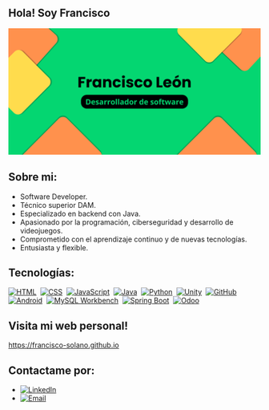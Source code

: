 ## Hola! Soy Francisco
<img src="https://github.com/Francisco-Solano/Francisco-Solano/blob/main/banner.png" alt="Mi banner" width="800" />

## Sobre mi:
- Software Developer.
- Técnico superior DAM.
- Especializado en backend con Java.
- Apasionado por la programación, ciberseguridad y desarrollo de videojuegos.
- Comprometido con el aprendizaje continuo y de nuevas tecnologías.
- Entusiasta y flexible.

## Tecnologías:
[![HTML](https://img.shields.io/badge/HTML-FF6F61?style=for-the-badge&logo=html5&logoColor=black&labelColor=101010)]()&nbsp;
[![CSS](https://img.shields.io/badge/CSS-2965F1?style=for-the-badge&logo=css3&logoColor=black&labelColor=101010)]()&nbsp;
[![JavaScript](https://img.shields.io/badge/JavaScript-F7DF1E?style=for-the-badge&logo=javascript&logoColor=orange&labelColor=101010)]()&nbsp;
[![Java](https://img.shields.io/badge/Java-007396?style=for-the-badge&logo=oracle&logoColor=black&labelColor=101010)]()&nbsp;
[![Python](https://img.shields.io/badge/Python-3776AB?style=for-the-badge&logo=python&logoColor=black&labelColor=101010)]()&nbsp;
[![Unity](https://img.shields.io/badge/Unity-5E3C2D?style=for-the-badge&logo=unity&logoColor=black&labelColor=101010)]()&nbsp;
[![GitHub](https://img.shields.io/badge/GitHub-181717?style=for-the-badge&logo=github&logoColor=black&labelColor=101010)]()&nbsp;
[![Android](https://img.shields.io/badge/Android-3DDC84?style=for-the-badge&logo=android&logoColor=black&labelColor=101010)]()&nbsp;
[![MySQL Workbench](https://img.shields.io/badge/MySQL_Workbench-4479A1?style=for-the-badge&logo=mysql&logoColor=black&labelColor=101010)]()&nbsp;
[![Spring Boot](https://img.shields.io/badge/Spring_Boot-6DB33F?style=for-the-badge&logo=springboot&logoColor=black&labelColor=101010)]()&nbsp;
[![Odoo](https://img.shields.io/badge/Odoo-9444AD?style=for-the-badge&logo=odoo&logoColor=black&labelColor=101010)]()
<br>

## Visita mi web personal!
https://francisco-solano.github.io

## Contactame por:
- [![LinkedIn](https://img.shields.io/badge/LinkedIn-E4405F?style=for-the-badge&logo=linkedin&logoColor=black&labelColor=101010)](https://www.linkedin.com/in/francisco-solano-le%C3%B3n-mu%C3%B1oz-99026a277/)
- [![Email](https://img.shields.io/badge/Email-D14836?style=for-the-badge&logo=gmail&logoColor=black&labelColor=101010)](mailto:franciscosolanoleon@gmail.com)









